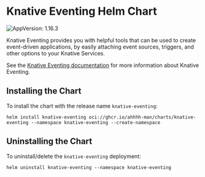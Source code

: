 # Knative Eventing Helm Chart

![AppVersion: 1.16.3](https://img.shields.io/badge/AppVersion-1.16.3-informational?style=flat-square)

Knative Eventing provides you with helpful tools that can be used to create event-driven applications, by easily attaching event sources, triggers, and other options to your Knative Services.

See the [Knative Eventing documentation](https://knative.dev/docs/eventing/) for more information about Knative Eventing.

## Installing the Chart

To install the chart with the release name `knative-eventing`:

```console
helm install knative-eventing oci://ghcr.io/ahhhh-man/charts/knative-eventing --namespace knative-eventing --create-namespace
```

## Uninstalling the Chart

To uninstall/delete the `knative-eventing` deployment:

```console
helm uninstall knative-eventing --namespace knative-eventing
```
